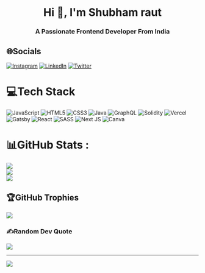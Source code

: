 <div background-color="red">
<h1 align="center">Hi 👋, I'm Shubham raut</h1>
<h3 align="center">A Passionate Frontend Developer From India</h3>


## 🌐Socials
[![Instagram](https://img.shields.io/badge/Instagram-%23E4405F.svg?logo=Instagram&logoColor=white)](https://instagram.com/rshubham____) [![LinkedIn](https://img.shields.io/badge/LinkedIn-%230077B5.svg?logo=linkedin&logoColor=white)](https://linkedin.com/in/shubham-raut-8b185a1a6) [![Twitter](https://img.shields.io/badge/Twitter-%231DA1F2.svg?logo=Twitter&logoColor=white)](https://twitter.com/shubham_sr44) 

# 💻Tech Stack
![JavaScript](https://img.shields.io/badge/javascript-%23323330.svg?style=for-the-badge&logo=javascript&logoColor=%23F7DF1E) ![HTML5](https://img.shields.io/badge/html5-%23E34F26.svg?style=for-the-badge&logo=html5&logoColor=white) ![CSS3](https://img.shields.io/badge/css3-%231572B6.svg?style=for-the-badge&logo=css3&logoColor=white) ![Java](https://img.shields.io/badge/java-%23ED8B00.svg?style=for-the-badge&logo=java&logoColor=white) ![GraphQL](https://img.shields.io/badge/-GraphQL-E10098?style=for-the-badge&logo=graphql&logoColor=white) ![Solidity](https://img.shields.io/badge/Solidity-%23363636.svg?style=for-the-badge&logo=solidity&logoColor=white) ![Vercel](https://img.shields.io/badge/vercel-%23000000.svg?style=for-the-badge&logo=vercel&logoColor=white) ![Gatsby](https://img.shields.io/badge/Gatsby-%23663399.svg?style=for-the-badge&logo=gatsby&logoColor=white) ![React](https://img.shields.io/badge/react-%2320232a.svg?style=for-the-badge&logo=react&logoColor=%2361DAFB) ![SASS](https://img.shields.io/badge/SASS-hotpink.svg?style=for-the-badge&logo=SASS&logoColor=white)
![Next JS](https://img.shields.io/badge/Next-black?style=for-the-badge&logo=next.js&logoColor=white) ![Canva](https://img.shields.io/badge/Canva-%2300C4CC.svg?style=for-the-badge&logo=Canva&logoColor=white)
# 📊GitHub Stats :
![](https://github-readme-stats.vercel.app/api?username=shubham44-code&theme=tokyonight&hide_border=true&include_all_commits=false&count_private=true)
<br/>
![](https://github-readme-streak-stats.herokuapp.com/?user=shubham44-code&theme=tokyonight&hide_border=true)<br/>
![](https://github-readme-stats.vercel.app/api/top-langs/?username=shubham44-code&theme=tokyonight&hide_border=true&include_all_commits=false&count_private=true&layout=compact)

## 🏆GitHub Trophies
![](https://github-profile-trophy.vercel.app/?username=shubham44-code&theme=tokyonight&no-frame=true&no-bg=false&margin-w=4)

### ✍️Random Dev Quote
![](https://quotes-github-readme.vercel.app/api?type=horizontal&theme=tokyonight)

---
[![](https://visitcount.itsvg.in/api?id=shubham44-code&icon=0&color=0)](https://visitcount.itsvg.in)


